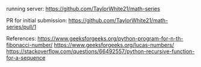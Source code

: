 running server: https://github.com/TaylorWhite21/math-series

PR for initial submission: https://github.com/TaylorWhite21/math-series/pull/1

References:
https://www.geeksforgeeks.org/python-program-for-n-th-fibonacci-number/
https://www.geeksforgeeks.org/lucas-numbers/
https://stackoverflow.com/questions/66492557/python-recursive-function-for-a-sequence
